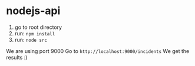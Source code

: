 # nodejs-api

1. go to root directory
2. run: ```npm install```
3. run: ```node src```

We are using port 9000
Go to ```http://localhost:9000/incidents```
We get the results :)
